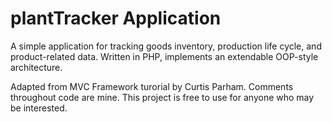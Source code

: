 # plantTracker Application

A simple application for tracking goods inventory, production life cycle, and product-related data. Written in PHP, implements an extendable OOP-style architecture.

Adapted from MVC Framework turorial by Curtis Parham. Comments throughout code are mine. This project is free to use for anyone who may be interested.